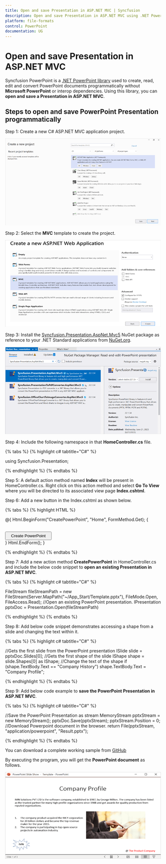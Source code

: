 ```yaml
---
title: Open and save Presentation in ASP.NET MVC | Syncfusion
description: Open and save Presentation in ASP.NET MVC using .NET PowerPoint library (Presentation) without Microsoft PowerPoint or interop dependencies.
platform: file-formats
control: PowerPoint
documentation: UG
---
```


# Open and save Presentation in ASP.NET MVC

Syncfusion PowerPoint is a [.NET PowerPoint library](https://www.syncfusion.com/document-processing/powerpoint-framework/net) used to create, read, edit and convert PowerPoint documents programmatically without **Microsoft PowerPoint** or interop dependencies. Using this library, you can **open and save a Presentation in ASP.NET MVC**.

## Steps to open and save PowerPoint Presentation programmatically

Step 1: Create a new C# ASP.NET MVC application project.

![Create ASP.NET MVC project](Workingwith_MVC/Project-Open-and-Save.png)

Step 2: Select the **MVC** template to create the project.

![Select MVC template](Workingwith_MVC/MVC-Open-and-Save.png)

Step 3: Install the [Syncfusion.Presentation.AspNet.Mvc5](https://www.nuget.org/packages/Syncfusion.Presentation.AspNet.Mvc5/) NuGet package as reference to your .NET Standard applications from [NuGet.org](https://www.nuget.org/).

![Install Syncfusion.Presentation.AspNet.Mvc5 Nuget Package](Workingwith_MVC/Nuget-Open-and-Save.png)

Step 4: Include the following namespace in that **HomeController.cs** file.

{% tabs %}
{% highlight c# tabtitle="C#" %}

using Syncfusion.Presentation;

{% endhighlight %}
{% endtabs %}

Step 5: A default action method named **Index** will be present in HomeController.cs. Right click on this action method and select **Go To View** where you will be directed to its associated view page **Index.cshtml**.

Step 6: Add a new button in the Index.cshtml as shown below.

{% tabs %}
{% highlight HTML %}

@{
    Html.BeginForm("CreatePowerPoint", "Home", FormMethod.Get);
    {
    <div>
        <br />
        <input type="submit" value="Create PowerPoint" style="width:150px;height:27px" />
    </div>
    }
    Html.EndForm();
}

{% endhighlight %}
{% endtabs %}

Step 7: Add a new action method **CreatePowerPoint** in HomeController.cs and include the below code snippet to **open an existing Presentation in ASP.NET MVC**.

{% tabs %}
{% highlight c# tabtitle="C#" %}

FileStream fileStreamPath = new FileStream(Server.MapPath("~/App_Start/Template.pptx"), FileMode.Open, FileAccess.Read);
//Open an existing PowerPoint presentation.
IPresentation pptxDoc = Presentation.Open(fileStreamPath)

{% endhighlight %}
{% endtabs %}

Step 8: Add below code snippet demonstrates accessing a shape from a slide and changing the text within it.

{% tabs %}
{% highlight c# tabtitle="C#" %}

//Gets the first slide from the PowerPoint presentation
ISlide slide = pptxDoc.Slides[0];
//Gets the first shape of the slide
IShape shape = slide.Shapes[0] as IShape;
//Change the text of the shape
if (shape.TextBody.Text == "Company History")
    shape.TextBody.Text = "Company Profile";

{% endhighlight %}
{% endtabs %}

Step 9: Add below code example to **save the PowerPoint Presentation in ASP.NET MVC**.

{% tabs %}
{% highlight c# tabtitle="C#" %}

//Save the PowerPoint Presentation as stream
MemoryStream pptxStream = new MemoryStream();
pptxDoc.Save(pptxStream);
pptxStream.Position = 0;
//Download Powerpoint document in the browser.
return File(pptxStream, "application/powerpoint", "Result.pptx");

{% endhighlight %}
{% endtabs %}

You can download a complete working sample from [GitHub](https://github.com/SyncfusionExamples/PowerPoint-Examples/tree/master/Getting-started/ASP.NET/Read-and-edit-PowerPoint-presentation)

By executing the program, you will get the **PowerPoint document** as follows.

![ASP.Net MVC output PowerPoint document](Workingwith_Core/Open-and-Save-output-image.png)
